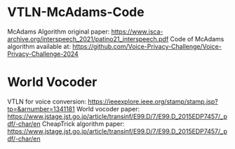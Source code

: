 # VTLN-McAdams-Code
McAdams Algorithm original paper: https://www.isca-archive.org/interspeech_2021/patino21_interspeech.pdf
Code of McAdams algorithm available at: https://github.com/Voice-Privacy-Challenge/Voice-Privacy-Challenge-2024
# World Vocoder 
VTLN for voice conversion: https://ieeexplore.ieee.org/stamp/stamp.jsp?tp=&arnumber=1341181
World vocoder paper: https://www.jstage.jst.go.jp/article/transinf/E99.D/7/E99.D_2015EDP7457/_pdf/-char/en
CheapTrick algorithm paper: https://www.jstage.jst.go.jp/article/transinf/E99.D/7/E99.D_2015EDP7457/_pdf/-char/en
